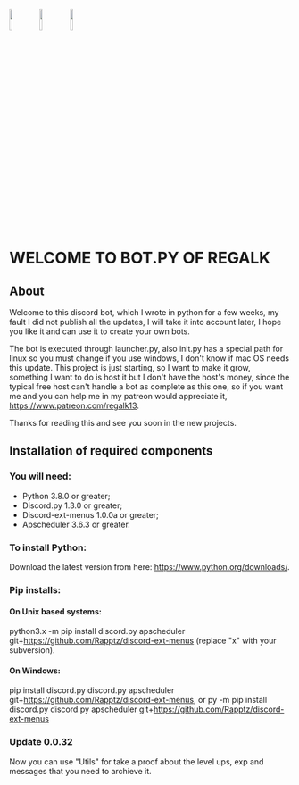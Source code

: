 <code><img width="10%" src="https://www.vectorlogo.zone/logos/python/python-ar21.svg"></code>
<code><img width="10%" src="https://www.vectorlogo.zone/logos/sqlite/sqlite-ar21.svg"></code>
<code><img width="10%" src="https://www.vectorlogo.zone/logos/git-scm/git-scm-ar21.svg"></code>

# WELCOME TO BOT.PY OF REGALK

## About

Welcome to this discord bot, which I wrote in python for a few weeks, my fault I did not publish all the updates, I will take it into account later, I hope you like it and can use it to create your own bots.

The bot is executed through launcher.py, also init.py has a special path for linux so you must change if you use windows, I don't know if mac OS needs this update. This project is just starting, so I want to make it grow, something I want to do is host it but I don't have the host's money, since the typical free host can't handle a bot as complete as this one, so if you want me and you can help me in my patreon would appreciate it, https://www.patreon.com/regalk13.

Thanks for reading this and see you soon in the new projects.
## Installation of required components

### You will need:
 - Python 3.8.0 or greater;
 - Discord.py 1.3.0 or greater;
 - Discord-ext-menus 1.0.0a or greater;
 - Apscheduler 3.6.3 or greater.
 
### To install Python:

Download the latest version from here: https://www.python.org/downloads/.
### Pip installs:

#### On Unix based systems:

python3.x -m pip install discord.py apscheduler git+https://github.com/Rapptz/discord-ext-menus (replace "x" with your subversion).

#### On Windows:

pip install discord.py discord.py apscheduler git+https://github.com/Rapptz/discord-ext-menus, or py -m pip install discord.py 
discord.py apscheduler git+https://github.com/Rapptz/discord-ext-menus
    
### Update 0.0.32

Now you can use "Utils" for take a proof about the level ups, exp and messages that you need to archieve it.
